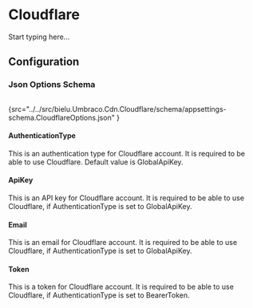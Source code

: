 # Cloudflare

Start typing here...

## Configuration
### Json Options Schema
```json
```
{src="../../src/bielu.Umbraco.Cdn.Cloudflare/schema/appsettings-schema.CloudflareOptions.json" }
#### AuthenticationType
This is an authentication type for Cloudflare account. It is required to be able to use Cloudflare. Default value is GlobalApiKey.
#### ApiKey
This is an API key for Cloudflare account. It is required to be able to use Cloudflare, if AuthenticationType is set to GlobalApiKey.
#### Email
This is an email for Cloudflare account. It is required to be able to use Cloudflare, if AuthenticationType is set to GlobalApiKey.
#### Token
This is a token for Cloudflare account. It is required to be able to use Cloudflare, if AuthenticationType is set to BearerToken.
